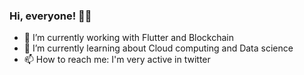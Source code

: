### Hi, everyone! 👋👋
- 🔭 I’m currently working with Flutter and Blockchain
- 🌱 I’m currently learning about Cloud computing and Data science
- 📫 How to reach me: I'm very active in twitter


<!--
**pierorolando1/pierorolando1** is a ✨ _special_ ✨ repository because its `README.md` (this file) appears on your GitHub profile.

Here are some ideas to get you started:

- 🔭 I’m currently working on ...
- 🌱 I’m currently learning ...
- 👯 I’m looking to collaborate on ...
- 🤔 I’m looking for help with ...
- 💬 Ask me about ...
- 📫 How to reach me: ...
- 😄 Pronouns: ...
- ⚡ Fun fact: ...
-->
